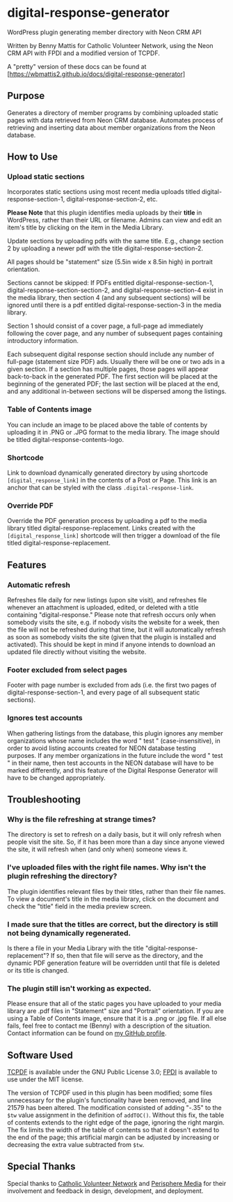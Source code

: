 # digital-response-generator
WordPress plugin generating member directory with Neon CRM API

Written by Benny Mattis for Catholic Volunteer Network, using the Neon CRM API with FPDI and a modified version of TCPDF.  

A "pretty" version of these docs can be found at [https://wbmattis2.github.io/docs/digital-response-generator]

## Purpose

Generates a directory of member programs by combining uploaded static pages with data retrieved from Neon CRM database. Automates process of retrieving and inserting data about member organizations from the Neon database.  

## How to Use

### Upload static sections

Incorporates static sections using most recent media uploads titled digital-response-section-1, digital-response-section-2, etc. 

**Please Note** that this plugin identifies media uploads by their **title** in WordPress, rather than their URL or filename. Admins can view and edit an item's title by clicking on the item in the Media Library.

Update sections by uploading pdfs with the same title. E.g., change section 2 by uploading a newer pdf with the title digital-response-section-2.

All pages should be "statement" size (5.5in wide x 8.5in high) in portrait orientation.

Sections cannot be skipped: If PDFs entitled digital-response-section-1, digital-response-section-section-2, and digital-response-section-4 exist in the media library, then section 4 (and any subsequent sections) will be ignored until there is a pdf entitled digital-response-section-3 in the media library.

Section 1 should consist of a cover page, a full-page ad immediately following the cover page, and any number of subsequent pages containing introductory information.

Each subsequent digital response section should include any number of full-page (statement size PDF) ads. Usually there will be one or two ads in a given section. If a section has multiple pages, those pages will appear back-to-back in the generated PDF. The first section will be placed at the beginning of the generated PDF; the last section will be placed at the end, and any additional in-between sections will be dispersed among the listings.

### Table of Contents image

You can include an image to be placed above the table of contents by uploading it in .PNG or .JPG format to the media library. The image should be titled digital-response-contents-logo.

### Shortcode

Link to download dynamically generated directory by using shortcode `[digital_response_link]` in the contents of a Post or Page. This link is an anchor that can be styled with the class `.digital-response-link`.

### Override PDF

Override the PDF generation process by uploading a pdf to the media library titled digital-response-replacement. Links created with the `[digital_response_link]` shortcode will then trigger a download of the file titled digital-response-replacement.

## Features

### Automatic refresh

Refreshes file daily for new listings (upon site visit), and refreshes file whenever an attachment is uploaded, edited, or deleted with a title containing "digital-response." Please note that refresh occurs only when somebody visits the site, e.g. if nobody visits the website for a week, then the file will not be refreshed during that time, but it will automatically refresh as soon as somebody visits the site (given that the plugin is installed and activated). This should be kept in mind if anyone intends to download an updated file directly without visiting the website.

### Footer excluded from select pages

Footer with page number is excluded from ads (i.e. the first two pages of digital-response-section-1, and every page of all subsequent static sections).

### Ignores test accounts

When gathering listings from the database, this plugin ignores any member organizations whose name includes the word " test " (case-insensitive), in order to avoid listing accounts created for NEON database testing purposes. If any member organizations in the future include the word " test " in their name, then test accounts in the NEON database will have to be marked differently, and this feature of the Digital Response Generator will have to be changed appropriately.  

## Troubleshooting  

### Why is the file refreshing at strange times?  

The directory is set to refresh on a daily basis, but it will only refresh when people visit the site. So, if it has been more than a day since anyone viewed the site, it will refresh when (and only when) someone views it. 

### I've uploaded files with the right file names. Why isn't the plugin refreshing the directory?  

The plugin identifies relevant files by their titles, rather than their file names. To view a document's title in the media library, click on the document and check the "title" field in the media preview screen.

### I made sure that the titles are correct, but the directory is still not being dynamically regenerated.  

Is there a file in your Media Library with the title "digital-response-replacement"? If so, then that file will serve as the directory, and the dynamic PDF generation feature will be overridden until that file is deleted or its title is changed. 

### The plugin still isn't working as expected.  

Please ensure that all of the static pages you have uploaded to your media library are .pdf files in "Statement" size and "Portrait" orientation. If you are using a Table of Contents image, ensure that it is a .png or .jpg file. If all else fails, feel free to contact me (Benny) with a description of the situation. Contact information can be found on [my GitHub profile](https://github.com/wbmattis2).



## Software Used  

[TCPDF](https://tcpdf.org/docs/license/) is available under the GNU Public License 3.0; [FPDI](https://www.setasign.com/products/fpdi/about/) is available to use under the MIT license.  

The version of TCPDF used in this plugin has been modified; some files unnecessary for the plugin's functionality have been removed, and line 21579 has been altered. The modification consisted of adding "-.35" to the `$tw` value assignment in the definition of `addTOC()`. Without this fix, the table of contents extends to the right edge of the page, ignoring the right margin. The fix limits the width of the table of contents so that it doesn't extend to the end of the page; this artificial margin can be adjusted by increasing or decreasing the extra value subtracted from `$tw`.  

## Special Thanks  

Special thanks to [Catholic Volunteer Network](https://catholicvolunteernetwork.org/) and [Perisphere Media](https://perispheremedia.com/) for their involvement and feedback in design, development, and deployment.  



